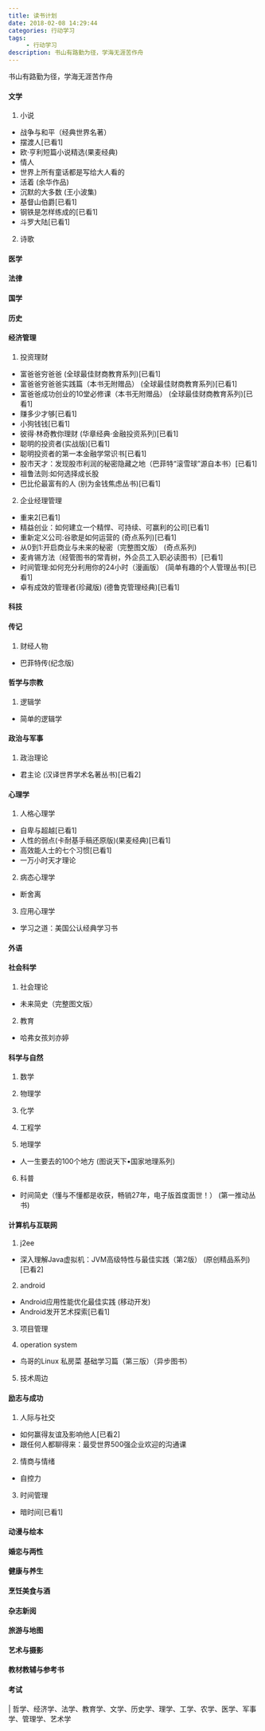 ```yaml
---
title: 读书计划
date: 2018-02-08 14:29:44
categories: 行动学习
tags:
     - 行动学习
description: 书山有路勤为径，学海无涯苦作舟
---
```


书山有路勤为径，学海无涯苦作舟

#### 文学
1. 小说
- 战争与和平（经典世界名著）
- 摆渡人[已看1]
- 欧·亨利短篇小说精选(果麦经典)
- 情人
- 世界上所有童话都是写给大人看的
- 活着 (余华作品)
- 沉默的大多数 (王小波集)
- 基督山伯爵[已看1]
- 钢铁是怎样练成的[已看1]
- 斗罗大陆[已看1]

2. 诗歌


#### 医学

#### 法律

#### 国学

#### 历史

#### 经济管理
1. 投资理财
- 富爸爸穷爸爸 (全球最佳财商教育系列)[已看1]
- 富爸爸穷爸爸实践篇（本书无附赠品） (全球最佳财商教育系列)[已看1]
- 富爸爸成功创业的10堂必修课（本书无附赠品） (全球最佳财商教育系列)[已看1]
- 赚多少才够[已看1]
- 小狗钱钱[已看1]
- 彼得·林奇教你理财 (华章经典·金融投资系列)[已看1]
- 聪明的投资者(实战版)[已看1]
- 聪明投资者的第一本金融学常识书[已看1]
- 股市天才：发现股市利润的秘密隐藏之地（巴菲特“滚雪球”源自本书）[已看1]
- 祖鲁法则:如何选择成长股
- 巴比伦最富有的人 (别为金钱焦虑丛书)[已看1]

2. 企业经理管理
- 重来2[已看1]
- 精益创业：如何建立一个精悍、可持续、可赢利的公司[已看1]
- 重新定义公司:谷歌是如何运营的 (奇点系列)[已看1]
- 从0到1:开启商业与未来的秘密（完整图文版） (奇点系列)
- 麦肯锡方法（经管图书的常青树，外企员工入职必读图书）[已看1]
- 时间管理:如何充分利用你的24小时（漫画版） (简单有趣的个人管理丛书)[已看1]
- 卓有成效的管理者(珍藏版) (德鲁克管理经典)[已看1]

#### 科技

#### 传记
1. 财经人物
- 巴菲特传(纪念版)

#### 哲学与宗教
1. 逻辑学
- 简单的逻辑学

#### 政治与军事
1. 政治理论
- 君主论 (汉译世界学术名著丛书)[已看2]

#### 心理学
1. 人格心理学
- 自卑与超越[已看1]
- 人性的弱点(卡耐基手稿还原版)(果麦经典)[已看1]
- 高效能人士的七个习惯[已看1]
- 一万小时天才理论

2. 病态心理学
- 断舍离

3. 应用心理学
- 学习之道：美国公认经典学习书

#### 外语

#### 社会科学
1. 社会理论
- 未来简史（完整图文版）

2. 教育
- 哈弗女孩刘亦婷

#### 科学与自然
1. 数学

2. 物理学

3. 化学

4. 工程学

5. 地理学
- 人一生要去的100个地方 (图说天下•国家地理系列)

6. 科普
- 时间简史（懂与不懂都是收获，畅销27年，电子版首度面世！） (第一推动丛书)

#### 计算机与互联网
1. j2ee
- 深入理解Java虚拟机：JVM高级特性与最佳实践（第2版） (原创精品系列)[已看2]

2. android
- Android应用性能优化最佳实践 (移动开发)
- Android发开艺术探索[已看1]

3. 项目管理

4. operation system
- 鸟哥的Linux 私房菜 基础学习篇（第三版）（异步图书）

5. 技术周边


#### 励志与成功
1. 人际与社交
- 如何赢得友谊及影响他人[已看2]
- 跟任何人都聊得来：最受世界500强企业欢迎的沟通课

2. 情商与情绪
- 自控力

3. 时间管理
- 暗时间[已看1]

#### 动漫与绘本

#### 婚恋与两性

#### 健康与养生

#### 烹饪美食与酒

#### 杂志新阅

#### 旅游与地图

#### 艺术与摄影

#### 教材教辅与参考书

#### 考试

| 哲学、经济学、法学、教育学、文学、历史学、理学、工学、农学、医学、军事学、管理学、艺术学

